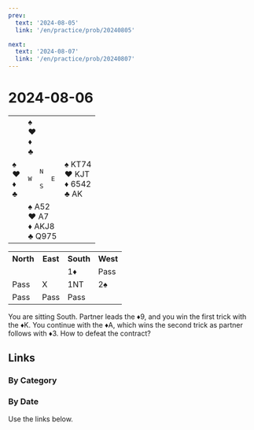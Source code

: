 ```yaml
---
prev:
  text: '2024-08-05'
  link: '/en/practice/prob/20240805'

next:
  text: '2024-08-07'
  link: '/en/practice/prob/20240807'
---
```


# 2024-08-06

<table class="deal">
	<tr>
		<td></td>
		<td>♠️ <br>♥️ <br>♦️ <br>♣️ </td>
		<td></td>
	</tr>
	<tr>
		<td>♠️ <br>♥️ <br>♦️ <br>♣️ </td>
		<td><pre>   N<br>W     E<br>   S</pre></td>
		<td>♠️ KT74<br>♥️ KJT<br>♦️ 6542<br>♣️ AK</td>
	</tr>
	<tr>
		<td></td>
		<td>♠️ A52<br>♥️ A7<br>♦️ AKJ8<br>♣️ Q975</td>
		<td></td>
	</tr>
</table>

<table class="auction">
	<tr>
		<th>North</th>
		<th>East</th>
		<th>South</th>
		<th>West</th>
	</tr>
	<tr>
		<td></td>
		<td></td>
		<td>1♦️</td>
		<td>Pass</td>
	</tr>
	<tr>
		<td>Pass</td>
		<td>X</td>
		<td>1NT</td>
		<td>2♠️</td>
	</tr>
	<tr>
		<td>Pass</td>
		<td>Pass</td>
		<td>Pass</td>
		<td></td>
	</tr>
</table>

You are sitting South. Partner leads the ♦️9, and you win the first trick with the ♦️K. You continue with the ♦️A, which wins the second trick as partner follows with ♦️3. How to defeat the contract?

## Links

[<Badge type="tip" text="Check Solution"/>](/en/learning/prob/20240806)

### By Category

[<Badge type="info" text="<--"/>](/en/practice/prob/20240806#links)
[<Badge type="tip" text="Calendar"/>](/en/practice/calendar/202408)
[<Badge type="tip" text="-->"/>](/en/practice/prob/20240813)

### By Date

Use the links below.